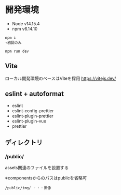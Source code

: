 # 開発環境

* Node v14.15.4
* npm v6.14.10

```
npm i
↑初回のみ

npm run dev
```

## Vite
ローカル開発環境のベースはViteを採用
https://vitejs.dev/

## eslint + autoformat
* eslint
* eslint-config-prettier
* eslint-plugin-prettier
* eslint-plugin-vue
* prettier

## ディレクトリ

### /public/
assets関連のファイルを設置する

※componentsからのパスはpublicを省略可

```
/public/img/ ・・・画像
```


